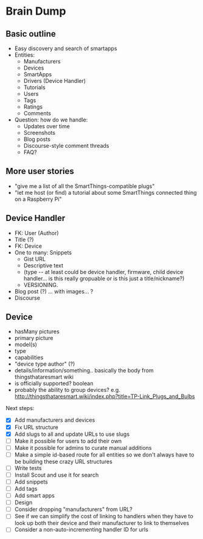 # Brain Dump

## Basic outline

- Easy discovery and search of smartapps
- Entities:
    + Manufacturers
    + Devices
    + SmartApps
    + Drivers (Device Handler)
    + Tutorials
    + Users
    + Tags
    + Ratings
    + Comments
- Question: how do we handle:
    + Updates over time
    + Screenshots
    + Blog posts
    + Discourse-style comment threads
    + FAQ?

## More user stories
- "give me a list of all the SmartThings-compatible plugs"
- "let me host (or find) a tutorial about some SmartThings connected thing on a Raspberry Pi"


## Device Handler

- FK: User (Author)
- Title (?)
- FK: Device
- One to many: Snippets
    + Gist URL
    + Descriptive text
    + (type -- at least could be device handler, firmware, child device handler... is this really gropuable or is this just a title/nickname?)
    + VERSIONING. 
- Blog post (?) ... with images... ?
- Discourse

## Device
- hasMany pictures
- primary picture
- model(s)
- type
- capabilities
- "device type author" (?)
- details/information/something.. basically the body from thingsthataresmart wiki
- is officially supported? boolean
- probably the ability to group devices? e.g. http://thingsthataresmart.wiki/index.php?title=TP-Link_Plugs_and_Bulbs

Next steps:
- [x] Add manufacturers and devices
- [x] Fix URL structure
- [x] Add slugs to all and update URLs to use slugs
- [ ] Make it possible for users to add their own
- [ ] Make it possible for admins to curate manual additions
- [ ] Make a simple id-based route for all entities so we don't always have to be building these crazy URL structures
- [ ] Write tests
- [ ] Install Scout and use it for search
- [ ] Add snippets
- [ ] Add tags
- [ ] Add smart apps
- [ ] Design
- [ ] Consider dropping "manufacturers" from URL?
- [ ] See if we can simplify the cost of linking to handlers when they have to look up both their device and their manufacturer to link to themselves
- [ ] Consider a non-auto-incrementing handler ID for urls
